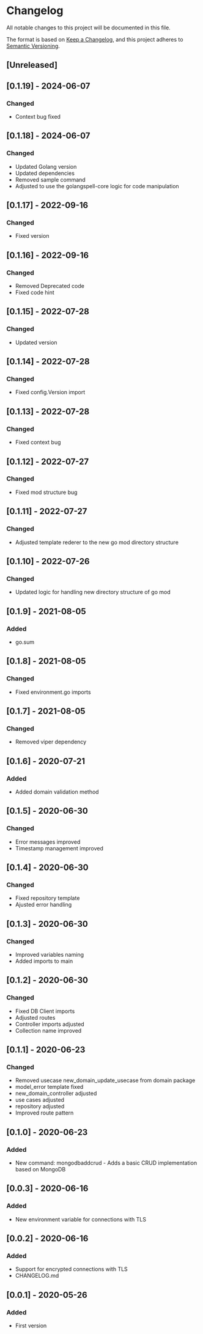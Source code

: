 # Changelog

All notable changes to this project will be documented in this file.

The format is based on [Keep a Changelog](https://keepachangelog.com/en/1.0.0/),
and this project adheres to [Semantic Versioning](https://semver.org/spec/v2.0.0.html).

## [Unreleased]

## [0.1.19] - 2024-06-07

### Changed
- Context bug fixed

## [0.1.18] - 2024-06-07

### Changed
- Updated Golang version
- Updated dependencies
- Removed sample command
- Adjusted to use the golangspell-core logic for code manipulation

## [0.1.17] - 2022-09-16

### Changed
- Fixed version

## [0.1.16] - 2022-09-16

### Changed
- Removed Deprecated code
- Fixed code hint

## [0.1.15] - 2022-07-28

### Changed
- Updated version

## [0.1.14] - 2022-07-28

### Changed
- Fixed config.Version import

## [0.1.13] - 2022-07-28

### Changed
- Fixed context bug 

## [0.1.12] - 2022-07-27

### Changed
- Fixed mod structure bug

## [0.1.11] - 2022-07-27

### Changed
- Adjusted template rederer to the new go mod directory structure

## [0.1.10] - 2022-07-26

### Changed
- Updated logic for handling new directory structure of go mod 

## [0.1.9] - 2021-08-05

### Added
- go.sum

## [0.1.8] - 2021-08-05

### Changed
- Fixed environment.go imports

## [0.1.7] - 2021-08-05

### Changed
- Removed viper dependency

## [0.1.6] - 2020-07-21

### Added
- Added domain validation method

## [0.1.5] - 2020-06-30

### Changed
- Error messages improved
- Timestamp management improved

## [0.1.4] - 2020-06-30

### Changed
- Fixed repository template
- Ajusted error handling

## [0.1.3] - 2020-06-30

### Changed
- Improved variables naming
- Added imports to main

## [0.1.2] - 2020-06-30

### Changed
- Fixed DB Client imports
- Adjusted routes
- Controller imports adjusted
- Collection name improved

## [0.1.1] - 2020-06-23

### Changed
- Removed usecase new_domain_update_usecase from domain package
- model_error template fixed
- new_domain_controller adjusted
- use cases adjusted
- repository adjusted
- Improved route pattern

## [0.1.0] - 2020-06-23

### Added
- New command: mongodbaddcrud - Adds a basic CRUD implementation based on MongoDB

## [0.0.3] - 2020-06-16

### Added
- New environment variable for connections with TLS

## [0.0.2] - 2020-06-16

### Added
- Support for encrypted connections with TLS
- CHANGELOG.md

## [0.0.1] - 2020-05-26

### Added
- First version
